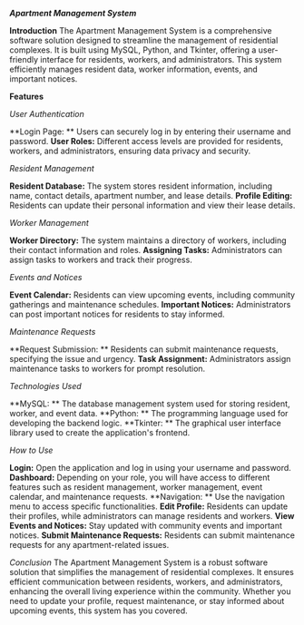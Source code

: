 _**Apartment Management System**_

**Introduction**
The Apartment Management System is a comprehensive software solution designed to streamline the management of residential complexes. It is built using MySQL, Python, and Tkinter, offering a user-friendly interface for residents, workers, and administrators. This system efficiently manages resident data, worker information, events, and important notices.

**Features**

_User Authentication_

**Login Page: ** Users can securely log in by entering their username and password.
**User Roles:** Different access levels are provided for residents, workers, and administrators, ensuring data privacy and security.

_Resident Management_

**Resident Database:** The system stores resident information, including name, contact details, apartment number, and lease details.
**Profile Editing:** Residents can update their personal information and view their lease details.

_Worker Management_

**Worker Directory:** The system maintains a directory of workers, including their contact information and roles.
**Assigning Tasks:** Administrators can assign tasks to workers and track their progress.

_Events and Notices_

**Event Calendar:** Residents can view upcoming events, including community gatherings and maintenance schedules.
**Important Notices:** Administrators can post important notices for residents to stay informed.

_Maintenance Requests_

**Request Submission: ** Residents can submit maintenance requests, specifying the issue and urgency.
**Task Assignment:** Administrators assign maintenance tasks to workers for prompt resolution.

_Technologies Used_

**MySQL: ** The database management system used for storing resident, worker, and event data.
**Python: ** The programming language used for developing the backend logic.
**Tkinter: ** The graphical user interface library used to create the application's frontend.

_How to Use_

**Login:** Open the application and log in using your username and password.
**Dashboard:** Depending on your role, you will have access to different features such as resident management, worker management, event calendar, and maintenance requests.
**Navigation: ** Use the navigation menu to access specific functionalities.
**Edit Profile:** Residents can update their profiles, while administrators can manage residents and workers.
**View Events and Notices:** Stay updated with community events and important notices.
**Submit Maintenance Requests:** Residents can submit maintenance requests for any apartment-related issues.

_Conclusion_
The Apartment Management System is a robust software solution that simplifies the management of residential complexes. It ensures efficient communication between residents, workers, and administrators, enhancing the overall living experience within the community. Whether you need to update your profile, request maintenance, or stay informed about upcoming events, this system has you covered.
